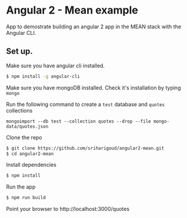 # Angular 2 - Mean example

App to demostrate building an angular 2 app in the MEAN stack with the Angular CLI.

## Set up.
Make sure you have angular cli installed.
```bash
$ npm install -g angular-cli
```

Make sure you have mongoDB installed. Check it's installation by typing `mongo`

Run the following command to create a `test` database and `quotes` collections

```
mongoimport --db test --collection quotes --drop --file mongo-data/quotes.json
```

Clone the repo
```bash
$ git clone https://github.com/sriharigoud/angular2-mean.git
$ cd angular2-mean
```

Install dependencies
```bash
$ npm install
```

Run the app
```bash
$ npm run build
```

Point your browser to http://localhost:3000/quotes